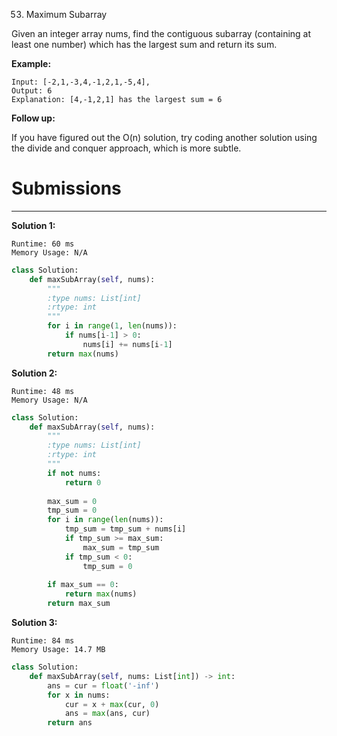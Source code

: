 53. Maximum Subarray

Given an integer array nums, find the contiguous subarray (containing at least one number) which has the largest sum and return its sum.

**Example:**
```
Input: [-2,1,-3,4,-1,2,1,-5,4],
Output: 6
Explanation: [4,-1,2,1] has the largest sum = 6
```

**Follow up:**

If you have figured out the O(n) solution, try coding another solution using the divide and conquer approach, which is more subtle.

# Submissions
---
**Solution 1:**
```
Runtime: 60 ms
Memory Usage: N/A
```
```python
class Solution:
    def maxSubArray(self, nums):
        """
        :type nums: List[int]
        :rtype: int
        """
        for i in range(1, len(nums)):
            if nums[i-1] > 0:
                nums[i] += nums[i-1]
        return max(nums)
```

**Solution 2:**
```
Runtime: 48 ms
Memory Usage: N/A
```
```python
class Solution:
    def maxSubArray(self, nums):
        """
        :type nums: List[int]
        :rtype: int
        """
        if not nums:
            return 0
        
        max_sum = 0
        tmp_sum = 0
        for i in range(len(nums)):
            tmp_sum = tmp_sum + nums[i]
            if tmp_sum >= max_sum:
                max_sum = tmp_sum
            if tmp_sum < 0:
                tmp_sum = 0
        
        if max_sum == 0:
            return max(nums)
        return max_sum        
```

**Solution 3:**
```
Runtime: 84 ms
Memory Usage: 14.7 MB
```
```python
class Solution:
    def maxSubArray(self, nums: List[int]) -> int:
        ans = cur = float('-inf')
        for x in nums:
            cur = x + max(cur, 0)
            ans = max(ans, cur)
        return ans
```